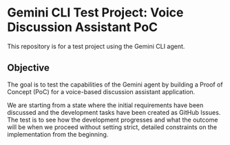 # Gemini CLI Test Project: Voice Discussion Assistant PoC

This repository is for a test project using the Gemini CLI agent.

## Objective

The goal is to test the capabilities of the Gemini agent by building a Proof of Concept (PoC) for a voice-based discussion assistant application.

We are starting from a state where the initial requirements have been discussed and the development tasks have been created as GitHub Issues. The test is to see how the development progresses and what the outcome will be when we proceed without setting strict, detailed constraints on the implementation from the beginning.
